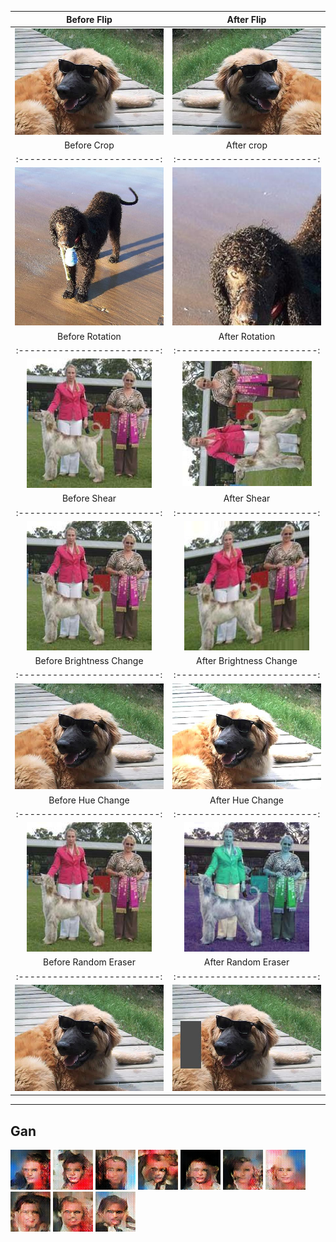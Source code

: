 Before Flip             |  After Flip
:-------------------------:|:-------------------------:
![](images/before_flip.jpg)  |  ![](images/flip.jpg)
Before Crop             |  After crop
:-------------------------:|:-------------------------:
![](images/before_random_crop.jpg)  |  ![](images/random_crop.jpg)
Before Rotation             |  After Rotation
:-------------------------:|:-------------------------:
![](images/before_rotation.jpg)  |  ![](images/rotation.jpg)
Before Shear             |  After Shear
:-------------------------:|:-------------------------:
![](images/before_shear.jpg)  |  ![](images/shear.jpg)
Before Brightness Change             |  After Brightness Change
:-------------------------:|:-------------------------:
![](images/before_brightness.jpg)  |  ![](images/brightness.jpg)
Before Hue Change             |  After Hue Change
:-------------------------:|:-------------------------:
![](images/before_hue.jpg)  |  ![](images/hue.jpg)
Before Random Eraser             |  After Random Eraser
:-------------------------:|:-------------------------:
![](images/before_eraser.jpg)  |  ![](images/eraser.jpg)

---

## Gan
![](images/gen_0.png)    ![](images/gen_1.png)    ![](images/gen_2.png)    ![](images/gen_3.png)    ![](images/gen_4.png)
![](images/gen_5.png)    ![](images/gen_6.png)    ![](images/gen_7.png)    ![](images/gen_8.png)    ![](images/gen_9.png)
